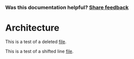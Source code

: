 
### Was this documentation helpful? [Share feedback](https://www.research.net/r/DGDQWXH?src=documentation%2FlearningPath%2Farchitecture)

# Architecture
This is a test of a deleted [file](https://github.com/dotnet/dotnet-monitor/blob/v7.0.1/src/Tools/dotnet-monitor/OutputFormat.cs).

This is a test of a shifted line [file](https://github.com/dotnet/dotnet-monitor/blob/v7.0.1/src/Tools/dotnet-monitor/CollectionRules/Options/CollectionRuleTriggerOptions.cs#L20).
